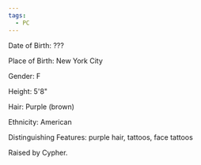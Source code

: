 ```yaml
---
tags:
  - PC
---
```

Date of Birth: ???

Place of Birth: New York City

Gender: F

Height: 5'8"

Hair: Purple (brown)

Ethnicity: American

Distinguishing Features: purple hair, tattoos, face tattoos

Raised by Cypher.
